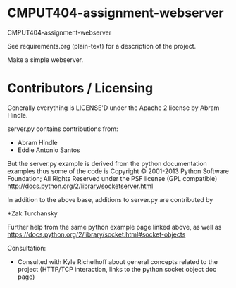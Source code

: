 CMPUT404-assignment-webserver
=============================

CMPUT404-assignment-webserver

See requirements.org (plain-text) for a description of the project.

Make a simple webserver.

Contributors / Licensing
========================

Generally everything is LICENSE'D under the Apache 2 license by Abram Hindle.

server.py contains contributions from:

* Abram Hindle
* Eddie Antonio Santos

But the server.py example is derived from the python documentation
examples thus some of the code is Copyright © 2001-2013 Python
Software Foundation; All Rights Reserved under the PSF license (GPL
compatible) http://docs.python.org/2/library/socketserver.html

In addition to the above base, additions to server.py are contributed by 

*Zak Turchansky

Further help from the same python example page linked above, as well as https://docs.python.org/2/library/socket.html#socket-objects 

Consultation:
- Consulted with Kyle Richelhoff about general concepts related to the project (HTTP/TCP interaction, links to the python socket object doc page)

